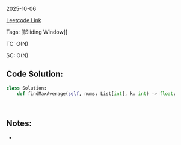 2025-10-06

[Leetcode Link]()

Tags: [[Sliding Window]]

TC: O(N)

SC: O(N)

## Code Solution: 

```python
class Solution:
    def findMaxAverage(self, nums: List[int], k: int) -> float:

      
```

## Notes:
- 
